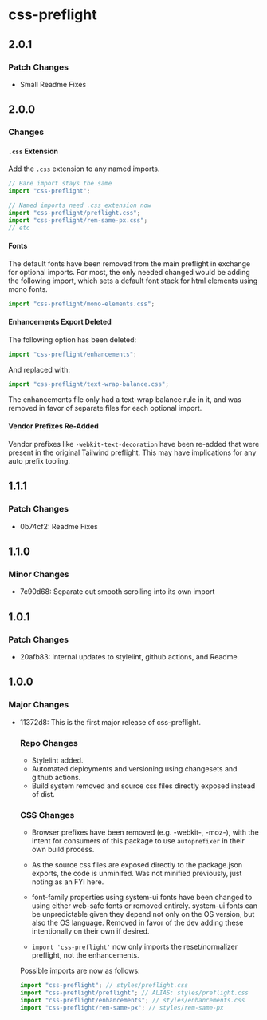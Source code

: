 # css-preflight

## 2.0.1

### Patch Changes

- Small Readme Fixes

## 2.0.0

### Changes

#### `.css` Extension

Add the `.css` extension to any named imports.

```javascript
// Bare import stays the same
import "css-preflight";

// Named imports need .css extension now
import "css-preflight/preflight.css";
import "css-preflight/rem-same-px.css";
// etc
```

#### Fonts

The default fonts have been removed from the main preflight in exchange for optional imports.
For most, the only needed changed would be adding the following import, which sets a default
font stack for html elements using mono fonts.

```javascript
import "css-preflight/mono-elements.css";
```

#### Enhancements Export Deleted

The following option has been deleted:

```javascript
import "css-preflight/enhancements";
```

And replaced with:

```javascript
import "css-preflight/text-wrap-balance.css";
```

The enhancements file only had a text-wrap balance rule in it, and was removed in favor of
separate files for each optional import.

#### Vendor Prefixes Re-Added

Vendor prefixes like `-webkit-text-decoration` have been re-added that were present in the
original Tailwind preflight. This may have implications for any auto prefix tooling.

## 1.1.1

### Patch Changes

- 0b74cf2: Readme Fixes

## 1.1.0

### Minor Changes

- 7c90d68: Separate out smooth scrolling into its own import

## 1.0.1

### Patch Changes

- 20afb83: Internal updates to stylelint, github actions, and Readme.

## 1.0.0

### Major Changes

- 11372d8: This is the first major release of css-preflight.

  ### Repo Changes
  - Stylelint added.
  - Automated deployments and versioning using changesets and github actions.
  - Build system removed and source css files directly exposed instead of dist.

  ### CSS Changes
  - Browser prefixes have been removed (e.g. -webkit-, -moz-), with the intent for consumers
    of this package to use `autoprefixer` in their own build process.

  - As the source css files are exposed directly to the package.json exports, the code is
    unminifed. Was not minified previously, just noting as an FYI here.

  - font-family properties using system-ui fonts have been changed to using either web-safe fonts
    or removed entirely. system-ui fonts can be unpredictable given they depend not only on the OS
    version, but also the OS language. Removed in favor of the dev adding these intentionally
    on their own if desired.

  - `import 'css-preflight'` now only imports the reset/normalizer preflight, not the enhancements.

  Possible imports are now as follows:

  ```javascript
  import "css-preflight"; // styles/preflight.css
  import "css-preflight/preflight"; // ALIAS: styles/preflight.css
  import "css-preflight/enhancements"; // styles/enhancements.css
  import "css-preflight/rem-same-px"; // styles/rem-same-px
  ```
